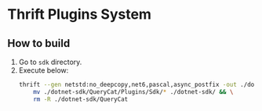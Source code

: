 # Thrift Plugins System

## How to build

1. Go to `sdk` directory.
2. Execute below:
    ```bash
    thrift --gen netstd:no_deepcopy,net6,pascal,async_postfix -out ./dotnet-sdk/ QueryCat.thrift && \
        mv ./dotnet-sdk/QueryCat/Plugins/Sdk/* ./dotnet-sdk/ && \
        rm -R ./dotnet-sdk/QueryCat
    ```

